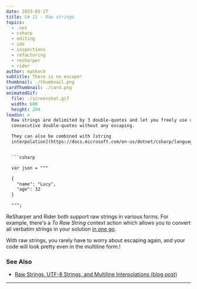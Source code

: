 ```yaml
---
date: 2023-02-27
title: C# 11 - Raw strings
topics:
  - .net
  - csharp
  - editing
  - ide
  - inspections
  - refactoring
  - resharper
  - rider
author: matkoch
subtitle: There is no escape!
thumbnail: ./thumbnail.png
cardThumbnail: ./card.png
animatedGif:
  file: ./screenshot.gif
  width: 600
  height: 294
leadin: >
  Raw strings are delimited by 3 double-quotes and let you freely use up to 2
  consecutive double-quotes without any escaping.

  They can also be combined with [string
  interpolation](https://docs.microsoft.com/en-us/dotnet/csharp/language-reference/tokens/interpolated).


  ```csharp

  var json = """

  {
    "name": "Lucy",
    "age": 32
  }

  """;

  ```


  ReSharper and Rider both support raw strings in various forms. For example,
  there's a *To Raw String* context action which allows you to convert all
  verbatim strings in your solution [in one
  go](https://www.jetbrains.com/help/rider/Coding_Assistance__Context_Actions.html#scope).


  With raw strings, you rarely have to worry about escaping again, and your code
  will look pretty even in the multiline form.!


  ### See Also

  - [Raw Strings, UTF-8 Strings, and Multiline Interpolations (blog
  post)](https://blog.jetbrains.com/dotnet/2023/02/27/raw-strings-utf-8-strings-multiline-interpolations-using-csharp-11-in-rider-and-resharper/)
---
```



